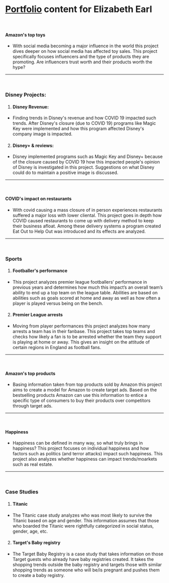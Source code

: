 # [Portfolio](https://esanch.github.io/) content for Elizabeth Earl
<br>

#### Amazon's top toys
  - With social media becoming a major influence in the world this project dives deeper on how social media has affected toy sales. This project specifically focuses influencers and the type of products they are promoting. Are influencers trust worth and their products worth the hype?
***

<br>

### Disney Projects:
1. #### Disney Revenue:
  - Finding trends in Disney's revenue and how COVID 19 impacted such trends. After Disney's closure (due to COVID 19) programs like Magic Key were implemented and how this program affected Disney's company image is impacted.

2. #### Disney+ & reviews:
  - Disney implemented programs such as Magic Key and Disney+ because of the closure caused by COVID 19 how this impacted people's opinion of Disney is investigated in this project. Suggestions on what Disney could do to maintain a positive image is discussed. 
***

<br>

#### COVID's impact on restaurants
  - With covid causing a mass closure of in person experiences restaurants suffered a major loss with lower cliental. This project goes in depth how COVID caused restaurants to come up with delivery method to keep their business afloat. Among these delivery systems a program created Eat Out to Help Out was introduced and its effects are analyzed.
***

<br>

### Sports
1. #### Footballer's performance
  - This project analyzes premier league footballers’ performance in previous years and determines how much this impact’s an overall team’s ability to end up a top team on the league table. Abilities are based on abilities such as goals scored at home and away as well as how often a player is played versus being on the bench. 

2. #### Premier League arrests
  - Moving from player performances this project analyzes how many arrests a team has in their fanbase. This project takes top teams and checks how likely a fan is to be arrested whether the team they support is playing at home or away. This gives an insight on the attitude of certain regions in England as football fans. 
***

<br>

#### Amazon's top products
  - Basing information taken from top products sold by Amazon this project aims to create a model for Amazon to create target ads. Based on the bestselling products Amazon can use this information to entice a specific type of consumers to buy their products over competitors through target ads. 
***

<br>

#### Happiness
  - Happiness can be defined in many way, so what truly brings in happiness? This project focuses on individual happiness and how factors such as politics (and terror attacks) impact such happiness. This project also analyzes whether happiness can impact trends/moarkets such as real estate. 
***

<br>

### Case Studies
1. #### Titanic
  - The Titanic case study analyzes who was most likely to survive the Titanic based on age and gender. This information assumes that those who boarded the Titanic were rightfully categorized in social status, gender, age, etc. 

2. #### Target's Baby registry
  - The Target Baby Registry is a case study that takes information on those Target guests who already have baby registries created. It takes the shopping trends outside the baby registry and targets those with similar shopping trends as someone who will be/is pregnant and pushes them to create a baby registry. 


